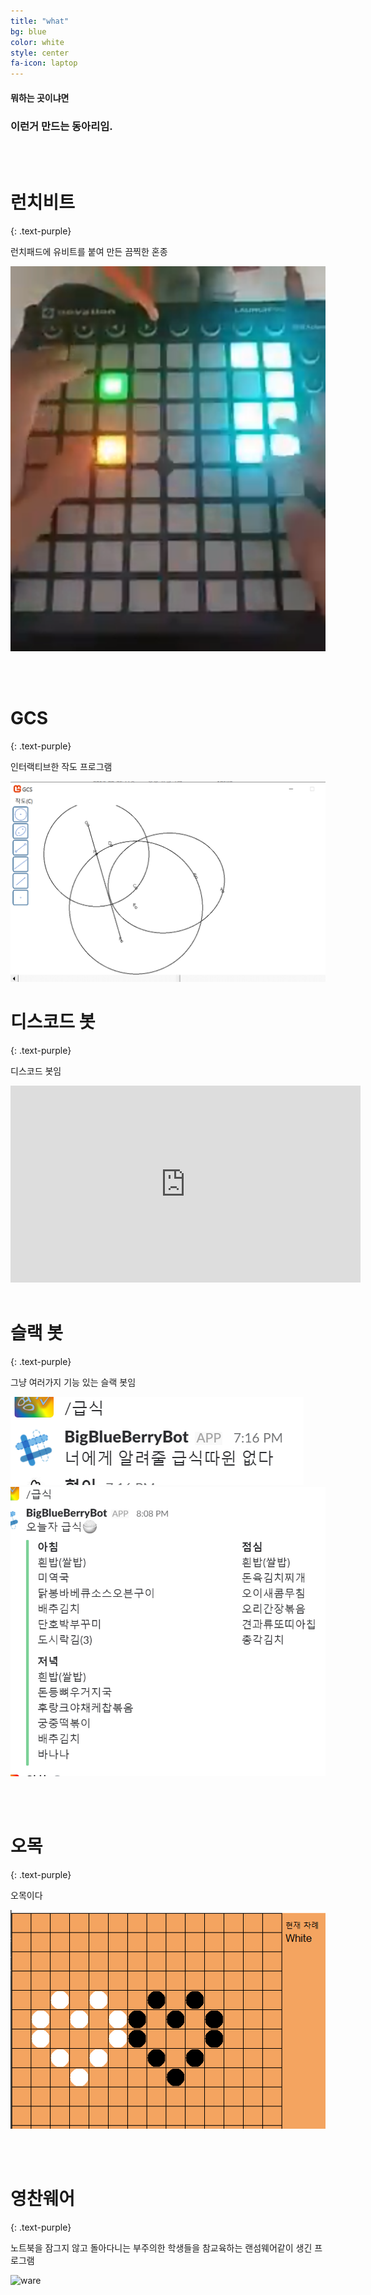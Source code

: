 ```yaml
---
title: "what"
bg: blue
color: white
style: center
fa-icon: laptop
---
```


#### 뭐하는 곳이냐면

### 이런거 만드는 동아리임.

<br>
<br>

# **런치비트**
{: .text-purple}

런치패드에 유비트를 붙여 만든 끔찍한 혼종

![launch](/img/launch.png)

<br>
<br>

# **GCS**
{: .text-purple}

인터랙티브한 작도 프로그램

![GCS](/img/gcs.png)



# **디스코드 봇**
{: .text-purple}

디스코드 봇임

<iframe width="560" height="315" src="https://www.youtube.com/embed/vI0WbZdmRtw" frameborder="0" allow="autoplay; encrypted-media" allowfullscreen></iframe>

<br>
<br>

# **슬랙 봇**
{: .text-purple}

그냥 여러가지 기능 있는 슬랙 봇임

![슬랙급식](/img/slack1.png)
![슬랙급식](/img/slack2.png)

<br>
<br>

# **오목**
{: .text-purple}

오목이다

![오목](/img/omok.png)

<br>
<br>

# **영찬웨어**
{: .text-purple}

노트북을 잠그지 않고 돌아다니는 부주의한 학생들을 참교육하는 랜섬웨어같이 생긴 프로그램

![ware](/img/ware.jpg)

